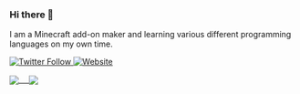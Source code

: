### Hi there 👋

I am a Minecraft add-on maker and learning various different programming languages on my own time.

<p>
  <a href="https://twitter.com/intent/follow?screen_name=SmokeyStack_" target="_blank">
    <img alt="Twitter Follow" src="https://img.shields.io/twitter/follow/SmokeyStack_?color=%23ffcc33&style=for-the-badge">
  </a>
  <a href="http://smokeystack.github.io/" target="_blank">
    <img alt="Website" src="https://img.shields.io/website?style=for-the-badge&url=http%3A%2F%2Fsmokeystack.github.io%2F">
  </a>
</p>

<a href="https://github.com/SmokeyStack">
  <img align="center" src="https://github-readme-stats.vercel.app/api?username=SmokeyStack&count_private=true&show_icons=true" /> 
</a>
<a href="https://github.com/SmokeyStack">
  <img align="center" src="https://github-readme-stats.vercel.app/api/top-langs/?username=SmokeyStack" />
</a>

<!--
**SmokeyStack/SmokeyStack** is a ✨ _special_ ✨ repository because its `README.md` (this file) appears on your GitHub profile.

Here are some ideas to get you started:

- 🔭 I’m currently working on ...
- 🌱 I’m currently learning ...
- 👯 I’m looking to collaborate on ...
- 🤔 I’m looking for help with ...
- 💬 Ask me about ...
- 📫 How to reach me: ...
- 😄 Pronouns: ...
- ⚡ Fun fact: ...
-->
